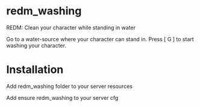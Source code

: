 # redm_washing
REDM: Clean your character while standing in water

Go to a water-source where your character can stand in. 
Press [ G ] to start washing your character. 

# Installation
Add redm_washing folder to your server resources

Add ensure redm_washing to your server cfg
